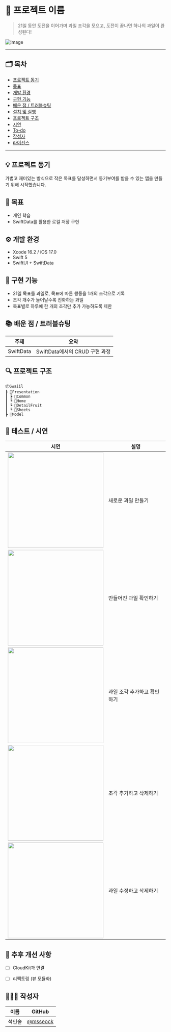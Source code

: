 # 🌱 프로젝트 이름

> 21일 동안 도전을 이어가며 과일 조각을 모으고, 도전이 끝나면 하나의 과일이 완성된다!

![image](https://github.com/user-attachments/assets/4d93c113-5a96-493a-b411-fa144da5f404)

---

## 🗂 목차
- [프로젝트 동기](#-프로젝트-동기)
- [목표](#-목표)
- [개발 환경](#-개발-환경)
- [구현 기능](#-구현-기능)
- [배운 점 / 트러블슈팅](#-배운-점--트러블슈팅)
- [설치 및 실행](#-설치-및-실행)
- [프로젝트 구조](#-프로젝트-구조)
- [시연](#-테스트--시연)
- [To-do](#-추후-개선-사항)
- [작성자](#-작성자)
- [라이선스](#-라이선스)

---

## 💡 프로젝트 동기

가볍고 재미있는 방식으로 작은 목표를 달성하면서 동기부여를 받을 수 있는 앱을 만들기 위해 시작했습니다.


## 📌 목표

- 개인 학습
- SwiftData를 활용한 로컬 저장 구현

## ⚙️ 개발 환경

- Xcode 16.2 / iOS 17.0
- Swift 5
- SwiftUI + SwiftData


## 🧩 구현 기능

- 21일 목표를 과일로, 목표에 따른 행동을 1개의 조각으로 기록
- 조각 개수가 늘어날수록 진화하는 과일
- 목표별로 하루에 한 개의 조각만 추가 가능하도록 제한


## 📚 배운 점 / 트러블슈팅

| 주제 | 요약 |
|------|------|
| SwiftData | SwiftData에서의 CRUD 구현 과정 |


## 🔍 프로젝트 구조
```
📦Gwaiil
┣ 📂Presentation
┃ ┣ 📂Common
┃ ┗ 📂Home
┃ ┗ 📂DetailFruit
┃ ┗ 📂Sheets
┣ 📂Model
```


## 🧪 테스트 / 시연
| 시연 | 설명 |
|---|---|
| <img src="https://github.com/user-attachments/assets/a346d7f7-f80c-4427-8d47-9771422f739e" width="300"/> | 새로운 과일 만들기 |
| <img src="https://github.com/user-attachments/assets/d1ebbb21-4afd-433a-b811-8e2a2594fe9e" width="300"/> | 만들어진 과일 확인하기 |
| <img src="https://github.com/user-attachments/assets/eb4c3def-1fe3-43fa-b54c-6a50d0619e1c" width="300"/> | 과일 조각 추가하고 확인하기 |
| <img src="https://github.com/user-attachments/assets/d53a103c-4e06-4082-b69f-71f146c0de20" width="300"/> | 조각 추가하고 삭제하기 |
| <img src="https://github.com/user-attachments/assets/9d4e7505-4340-47c1-81c8-7d5f048eb32b" width="300"/> | 과일 수정하고 삭제하기 |


## 📝 추후 개선 사항

- [ ] CloudKit과 연결
- [ ] 리팩토링 (뷰 모듈화)


## 🙋🏻‍♀️ 작성자

| 이름 | GitHub |
|------|--------|
| 석민솔 | [@msseock](https://github.com/msseock) |
